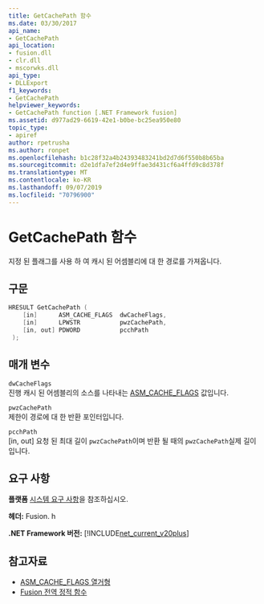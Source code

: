 ```yaml
---
title: GetCachePath 함수
ms.date: 03/30/2017
api_name:
- GetCachePath
api_location:
- fusion.dll
- clr.dll
- mscorwks.dll
api_type:
- DLLExport
f1_keywords:
- GetCachePath
helpviewer_keywords:
- GetCachePath function [.NET Framework fusion]
ms.assetid: d977ad29-6619-42e1-b0be-bc25ea950e80
topic_type:
- apiref
author: rpetrusha
ms.author: ronpet
ms.openlocfilehash: b1c28f32a4b24393483241bd2d7d6f550b8b65ba
ms.sourcegitcommit: d2e1dfa7ef2d4e9ffae3d431cf6a4ffd9c8d378f
ms.translationtype: MT
ms.contentlocale: ko-KR
ms.lasthandoff: 09/07/2019
ms.locfileid: "70796900"
---
```

# <a name="getcachepath-function"></a>GetCachePath 함수
지정 된 플래그를 사용 하 여 캐시 된 어셈블리에 대 한 경로를 가져옵니다.  
  
## <a name="syntax"></a>구문  
  
```cpp  
HRESULT GetCachePath (  
    [in]      ASM_CACHE_FLAGS  dwCacheFlags,  
    [in]      LPWSTR           pwzCachePath,  
    [in, out] PDWORD           pcchPath  
 );  
```  
  
## <a name="parameters"></a>매개 변수  
 `dwCacheFlags`  
 진행 캐시 된 어셈블리의 소스를 나타내는 [ASM_CACHE_FLAGS](asm-cache-flags-enumeration.md) 값입니다.  
  
 `pwzCachePath`  
 제한이 경로에 대 한 반환 포인터입니다.  
  
 `pcchPath`  
 [in, out] 요청 된 최대 길이 `pwzCachePath`이며 반환 될 때의 `pwzCachePath`실제 길이입니다.  
  
## <a name="requirements"></a>요구 사항  
 **플랫폼** [시스템 요구 사항](../../get-started/system-requirements.md)을 참조하십시오.  
  
 **헤더:** Fusion. h  
  
 **.NET Framework 버전:** [!INCLUDE[net_current_v20plus](../../../../includes/net-current-v20plus-md.md)]  
  
## <a name="see-also"></a>참고자료

- [ASM_CACHE_FLAGS 열거형](asm-cache-flags-enumeration.md)
- [Fusion 전역 정적 함수](fusion-global-static-functions.md)
